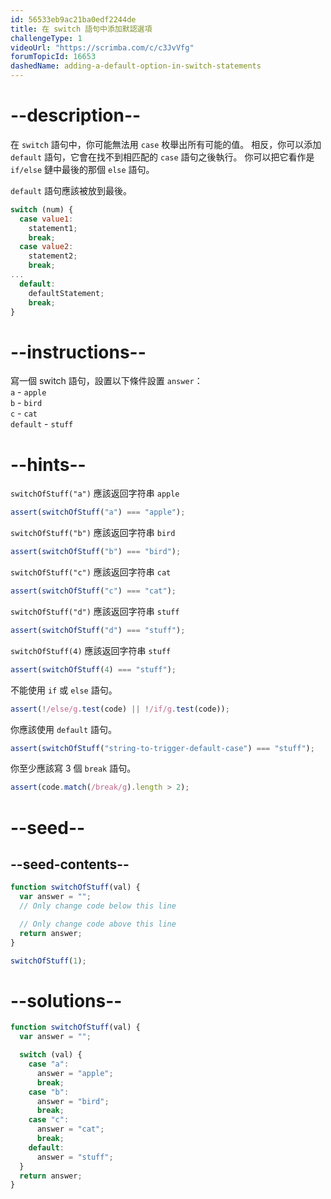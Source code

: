 ```yaml
---
id: 56533eb9ac21ba0edf2244de
title: 在 switch 語句中添加默認選項
challengeType: 1
videoUrl: "https://scrimba.com/c/c3JvVfg"
forumTopicId: 16653
dashedName: adding-a-default-option-in-switch-statements
---
```


# --description--

在 `switch` 語句中，你可能無法用 `case` 枚舉出所有可能的值。 相反，你可以添加 `default` 語句，它會在找不到相匹配的 `case` 語句之後執行。 你可以把它看作是 `if/else` 鏈中最後的那個 `else` 語句。

`default` 語句應該被放到最後。

```js
switch (num) {
  case value1:
    statement1;
    break;
  case value2:
    statement2;
    break;
...
  default:
    defaultStatement;
    break;
}
```

# --instructions--

寫一個 switch 語句，設置以下條件設置 `answer`：  
`a` - `apple`  
`b` - `bird`  
`c` - `cat`  
`default` - `stuff`

# --hints--

`switchOfStuff("a")` 應該返回字符串 `apple`

```js
assert(switchOfStuff("a") === "apple");
```

`switchOfStuff("b")` 應該返回字符串 `bird`

```js
assert(switchOfStuff("b") === "bird");
```

`switchOfStuff("c")` 應該返回字符串 `cat`

```js
assert(switchOfStuff("c") === "cat");
```

`switchOfStuff("d")` 應該返回字符串 `stuff`

```js
assert(switchOfStuff("d") === "stuff");
```

`switchOfStuff(4)` 應該返回字符串 `stuff`

```js
assert(switchOfStuff(4) === "stuff");
```

不能使用 `if` 或 `else` 語句。

```js
assert(!/else/g.test(code) || !/if/g.test(code));
```

你應該使用 `default` 語句。

```js
assert(switchOfStuff("string-to-trigger-default-case") === "stuff");
```

你至少應該寫 3 個 `break` 語句。

```js
assert(code.match(/break/g).length > 2);
```

# --seed--

## --seed-contents--

```js
function switchOfStuff(val) {
  var answer = "";
  // Only change code below this line

  // Only change code above this line
  return answer;
}

switchOfStuff(1);
```

# --solutions--

```js
function switchOfStuff(val) {
  var answer = "";

  switch (val) {
    case "a":
      answer = "apple";
      break;
    case "b":
      answer = "bird";
      break;
    case "c":
      answer = "cat";
      break;
    default:
      answer = "stuff";
  }
  return answer;
}
```
